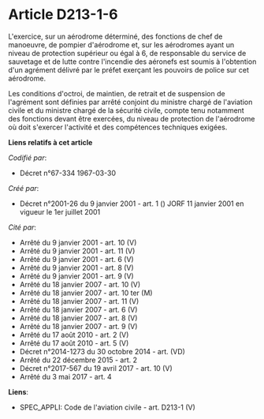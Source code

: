 # Article D213-1-6

L'exercice, sur un aérodrome déterminé, des fonctions de chef de manoeuvre, de pompier d'aérodrome et, sur les aérodromes
ayant un niveau de protection supérieur ou égal à 6, de responsable du service de sauvetage et de lutte contre l'incendie des
aéronefs est soumis à l'obtention d'un agrément délivré par le préfet exerçant les pouvoirs de police sur cet aérodrome.

Les conditions d'octroi, de maintien, de retrait et de suspension de l'agrément sont définies par arrêté conjoint du ministre
chargé de l'aviation civile et du ministre chargé de la sécurité civile, compte tenu notamment des fonctions devant être
exercées, du niveau de protection de l'aérodrome où doit s'exercer l'activité et des compétences techniques exigées.

**Liens relatifs à cet article**

_Codifié par_:

  - Décret n°67-334 1967-03-30

_Créé par_:

  - Décret n°2001-26 du 9 janvier 2001 - art. 1 () JORF 11 janvier 2001 en vigueur le 1er juillet 2001

_Cité par_:

  - Arrêté du 9 janvier 2001 - art. 10 (V)
  - Arrêté du 9 janvier 2001 - art. 11 (V)
  - Arrêté du 9 janvier 2001 - art. 6 (V)
  - Arrêté du 9 janvier 2001 - art. 8 (V)
  - Arrêté du 9 janvier 2001 - art. 9 (V)
  - Arrêté du 18 janvier 2007 - art. 10 (V)
  - Arrêté du 18 janvier 2007 - art. 10 ter (M)
  - Arrêté du 18 janvier 2007 - art. 11 (V)
  - Arrêté du 18 janvier 2007 - art. 6 (V)
  - Arrêté du 18 janvier 2007 - art. 8 (V)
  - Arrêté du 18 janvier 2007 - art. 9 (V)
  - Arrêté du 17 août 2010 - art. 2 (V)
  - Arrêté du 17 août 2010 - art. 5 (V)
  - Décret n°2014-1273 du 30 octobre 2014 - art. (VD)
  - Arrêté du 22 décembre 2015 - art. 2
  - Décret n°2017-567 du 19 avril 2017 - art. 10 (V)
  - Arrêté du 3 mai 2017 - art. 4

**Liens**:

  - SPEC_APPLI: Code de l'aviation civile - art. D213-1 (V)
